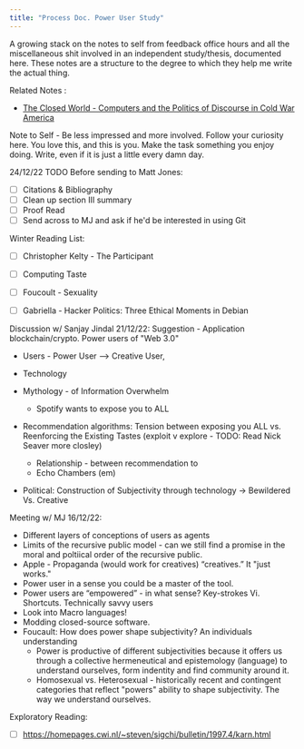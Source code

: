 ```yaml
---
title: "Process Doc. Power User Study"
---
```

A growing stack on the notes to self from feedback office hours and all the miscellaneous shit involved in an independent study/thesis, documented here. These notes are a structure to the degree to which they help me write the actual thing. 

Related Notes :
- [The Closed World - Computers and the Politics of Discourse in Cold War America](digital-garden/Reading%20&%20Books/Book%20Notes/The%20Closed%20World%20-%20Computers%20and%20the%20Politics%20of%20Discourse%20in%20Cold%20War%20America.md)

Note to Self - Be less impressed and more involved. Follow your curiosity here. You love this, and this is you. Make the task something you enjoy doing. Write, even if it is just a little every damn day. 

24/12/22
TODO Before sending to Matt Jones:
- [ ] Citations & Bibliography
- [ ]  Clean up section III summary
- [ ] Proof Read
- [ ] Send across to MJ and ask if he'd be interested in using Git

Winter Reading List:
- [ ] Christopher Kelty - The Participant
- [ ] Computing Taste 
- [ ] Foucoult - Sexuality 
- [ ] Gabriella  - Hacker Politics: Three Ethical Moments in Debian


Discussion w/ Sanjay Jindal 21/12/22:
Suggestion - Application blockchain/crypto. Power users of "Web 3.0"
- Users - Power User --> Creative User, 
- Technology 
- Mythology - of Information Overwhelm
	- Spotify wants to expose you to ALL 
- Recommendation algorithms: Tension between exposing you ALL vs. Reenforcing the Existing Tastes (exploit v explore - TODO: Read Nick Seaver more closley)
	- Relationship - between recommendation to 
	- Echo Chambers (em)

-  Political:  Construction of Subjectivity through technology → Bewildered Vs. Creative

Meeting w/ MJ 16/12/22: 
-   Different layers of conceptions of users as agents
-   Limits of the recursive public model - can we still find a promise in the moral and poltiical order of the recursive public. 
-   Apple - Propaganda (would work for creatives) “creatives.” It "just works."
-   Power user in a sense you could be a master of the tool. 
-   Power users are “empowered” - in what sense? Key-strokes Vi. Shortcuts. Technically savvy users
-  Look into Macro languages!
-   Modding closed-source software. 
-  Foucault: How does power shape subjectivity? An individuals understanding
	- Power is productive of different subjectivities because it offers us through a collective hermeneutical and epistemology (language) to understand ourselves, form indentity and find community around it. 
	- Homosexual vs. Heterosexual - historically recent and contingent categories that reflect "powers" ability to shape subjectivity. The way we understand ourselves. 

Exploratory Reading: 
-  [ ] https://homepages.cwi.nl/~steven/sigchi/bulletin/1997.4/karn.html 